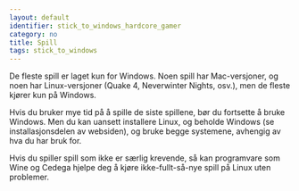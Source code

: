 ```yaml
---
layout: default
identifier: stick_to_windows_hardcore_gamer
category: no
title: Spill
tags: stick_to_windows
---
```


De fleste spill er laget kun for Windows. Noen spill har Mac-versjoner, og noen har Linux-versjoner (Quake 4, Neverwinter Nights, osv.), men de fleste kjører kun på Windows.

Hvis du bruker mye tid på å spille de siste spillene, bør du fortsette å bruke Windows. Men du kan uansett installere Linux, og beholde Windows (se installasjonsdelen av websiden), og bruke begge systemene, avhengig av hva du har bruk for.

Hvis du spiller spill som ikke er særlig krevende, så kan programvare som Wine og Cedega hjelpe deg å kjøre ikke-fullt-så-nye spill på Linux uten problemer.

